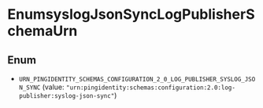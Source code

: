 

# EnumsyslogJsonSyncLogPublisherSchemaUrn

## Enum


* `URN_PINGIDENTITY_SCHEMAS_CONFIGURATION_2_0_LOG_PUBLISHER_SYSLOG_JSON_SYNC` (value: `"urn:pingidentity:schemas:configuration:2.0:log-publisher:syslog-json-sync"`)



